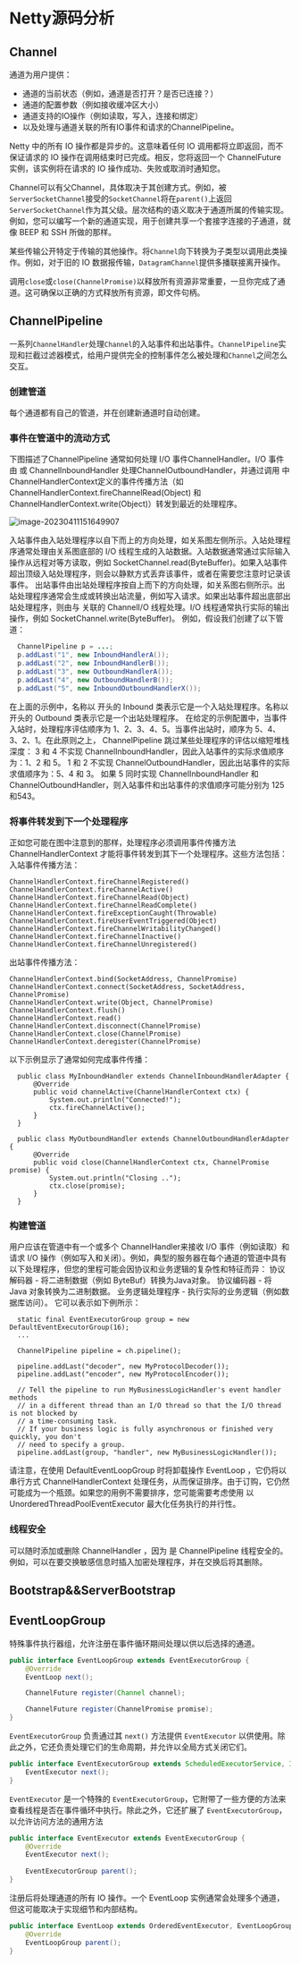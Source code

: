 # Netty源码分析

## Channel

通道为用户提供：

- 通道的当前状态（例如，通道是否打开？是否已连接？）
- 通道的配置参数（例如接收缓冲区大小）
- 通道支持的IO操作（例如读取，写入，连接和绑定）
- 以及处理与通道关联的所有IO事件和请求的ChannelPipeline。



Netty 中的所有 IO 操作都是异步的。这意味着任何 IO 调用都将立即返回，而不保证请求的 IO 操作在调用结束时已完成。相反，您将返回一个 ChannelFuture 实例，该实例将在请求的 IO 操作成功、失败或取消时通知您。



Channel可以有父Channel，具体取决于其创建方式。例如，被`ServerSocketChannel`接受的`SocketChannel`将在`parent()`上返回`ServerSocketChannel`作为其父级。层次结构的语义取决于通道所属的传输实现。例如，您可以编写一个新的通道实现，用于创建共享一个套接字连接的子通道，就像 BEEP 和 SSH 所做的那样。



某些传输公开特定于传输的其他操作。将`Channel`向下转换为子类型以调用此类操作。例如，对于旧的 IO 数据报传输，`DatagramChannel`提供多播联接离开操作。



调用`close`或`close(ChannelPromise)`以释放所有资源非常重要，一旦你完成了通道。这可确保以正确的方式释放所有资源，即文件句柄。



## ChannelPipeline

一系列`ChannelHandler`处理`Channel`的入站事件和出站事件。`ChannelPipeline`实现和拦截过滤器模式，给用户提供完全的控制事件怎么被处理和`Channel`之间怎么交互。

### 创建管道

每个通道都有自己的管道，并在创建新通道时自动创建。

### 事件在管道中的流动方式

下图描述了ChannelPipeline 通常如何处理 I/O 事件ChannelHandler。I/O 事件由 或 ChannelInboundHandler 处理ChannelOutboundHandler，并通过调用 中ChannelHandlerContext定义的事件传播方法（如 ChannelHandlerContext.fireChannelRead(Object) 和 ChannelHandlerContext.write(Object)）转发到最近的处理程序。

![image-20230411151649907](C:\Users\QTZ\AppData\Roaming\Typora\typora-user-images\image-20230411151649907.png)



入站事件由入站处理程序以自下而上的方向处理，如关系图左侧所示。入站处理程序通常处理由关系图底部的 I/O 线程生成的入站数据。入站数据通常通过实际输入操作从远程对等方读取，例如 SocketChannel.read(ByteBuffer)。如果入站事件超出顶级入站处理程序，则会以静默方式丢弃该事件，或者在需要您注意时记录该事件。
出站事件由出站处理程序按自上而下的方向处理，如关系图右侧所示。出站处理程序通常会生成或转换出站流量，例如写入请求。如果出站事件超出底部出站处理程序，则由与 关联的 ChannelI/O 线程处理。I/O 线程通常执行实际的输出操作，例如 SocketChannel.write(ByteBuffer)。
例如，假设我们创建了以下管道：

```java
  ChannelPipeline p = ...;
  p.addLast("1", new InboundHandlerA());
  p.addLast("2", new InboundHandlerB());
  p.addLast("3", new OutboundHandlerA());
  p.addLast("4", new OutboundHandlerB());
  p.addLast("5", new InboundOutboundHandlerX());
```

在上面的示例中，名称以 开头的 Inbound 类表示它是一个入站处理程序。名称以 开头的 Outbound 类表示它是一个出站处理程序。
在给定的示例配置中，当事件入站时，处理程序评估顺序为 1、2、3、4、5。当事件出站时，顺序为 5、4、3、2、1。在此原则之上， ChannelPipeline 跳过某些处理程序的评估以缩短堆栈深度：
3 和 4 不实现 ChannelInboundHandler，因此入站事件的实际求值顺序为：1、2 和 5。
1 和 2 不实现 ChannelOutboundHandler，因此出站事件的实际求值顺序为：5、4 和 3。
如果 5 同时实现 ChannelInboundHandler 和 ChannelOutboundHandler，则入站事件和出站事件的求值顺序可能分别为 125 和543。

### 将事件转发到下一个处理程序

正如您可能在图中注意到的那样，处理程序必须调用事件传播方法 ChannelHandlerContext 才能将事件转发到其下一个处理程序。这些方法包括：
入站事件传播方法：

```
ChannelHandlerContext.fireChannelRegistered()
ChannelHandlerContext.fireChannelActive()
ChannelHandlerContext.fireChannelRead(Object)
ChannelHandlerContext.fireChannelReadComplete()
ChannelHandlerContext.fireExceptionCaught(Throwable)
ChannelHandlerContext.fireUserEventTriggered(Object)
ChannelHandlerContext.fireChannelWritabilityChanged()
ChannelHandlerContext.fireChannelInactive()
ChannelHandlerContext.fireChannelUnregistered()
```

出站事件传播方法：

```
ChannelHandlerContext.bind(SocketAddress, ChannelPromise)
ChannelHandlerContext.connect(SocketAddress, SocketAddress, ChannelPromise)
ChannelHandlerContext.write(Object, ChannelPromise)
ChannelHandlerContext.flush()
ChannelHandlerContext.read()
ChannelHandlerContext.disconnect(ChannelPromise)
ChannelHandlerContext.close(ChannelPromise)
ChannelHandlerContext.deregister(ChannelPromise)
```

以下示例显示了通常如何完成事件传播：

```
  public class MyInboundHandler extends ChannelInboundHandlerAdapter {
      @Override
      public void channelActive(ChannelHandlerContext ctx) {
          System.out.println("Connected!");
          ctx.fireChannelActive();
      }
  }

  public class MyOutboundHandler extends ChannelOutboundHandlerAdapter {
      @Override
      public void close(ChannelHandlerContext ctx, ChannelPromise promise) {
          System.out.println("Closing ..");
          ctx.close(promise);
      }
  }
```

### 构建管道

用户应该在管道中有一个或多个 ChannelHandler来接收 I/O 事件（例如读取）和请求 I/O 操作（例如写入和关闭）。例如，典型的服务器在每个通道的管道中具有以下处理程序，但您的里程可能会因协议和业务逻辑的复杂性和特征而异：
协议解码器 - 将二进制数据（例如 ByteBuf）转换为Java对象。
协议编码器 - 将 Java 对象转换为二进制数据。
业务逻辑处理程序 - 执行实际的业务逻辑（例如数据库访问）。
它可以表示如下例所示：

```
  static final EventExecutorGroup group = new DefaultEventExecutorGroup(16);
  ...

  ChannelPipeline pipeline = ch.pipeline();

  pipeline.addLast("decoder", new MyProtocolDecoder());
  pipeline.addLast("encoder", new MyProtocolEncoder());

  // Tell the pipeline to run MyBusinessLogicHandler's event handler methods
  // in a different thread than an I/O thread so that the I/O thread is not blocked by
  // a time-consuming task.
  // If your business logic is fully asynchronous or finished very quickly, you don't
  // need to specify a group.
  pipeline.addLast(group, "handler", new MyBusinessLogicHandler());
```

请注意，在使用 DefaultEventLoopGroup 时将卸载操作 EventLoop ，它仍将以串行方式 ChannelHandlerContext 处理任务，从而保证排序。由于订购，它仍然可能成为一个瓶颈。如果您的用例不需要排序，您可能需要考虑使用 以 UnorderedThreadPoolEventExecutor 最大化任务执行的并行性。

### 线程安全

可以随时添加或删除 ChannelHandler ，因为 是 ChannelPipeline 线程安全的。例如，可以在要交换敏感信息时插入加密处理程序，并在交换后将其删除。





## Bootstrap&&ServerBootstrap





## EventLoopGroup

特殊事件执行器组，允许注册在事件循环期间处理以供以后选择的通道。

```java
public interface EventLoopGroup extends EventExecutorGroup {
    @Override
    EventLoop next();

    ChannelFuture register(Channel channel);

    ChannelFuture register(ChannelPromise promise);
}
```



`EventExecutorGroup` 负责通过其 `next()` 方法提供 `EventExecutor` 以供使用。除此之外，它还负责处理它们的生命周期，并允许以全局方式关闭它们。

```java
public interface EventExecutorGroup extends ScheduledExecutorService, Iterable<EventExecutor> {
    EventExecutor next();
}
```



`EventExecutor` 是一个特殊的 `EventExecutorGroup`，它附带了一些方便的方法来查看线程是否在事件循环中执行。除此之外，它还扩展了 `EventExecutorGroup`，以允许访问方法的通用方法

```java
public interface EventExecutor extends EventExecutorGroup {
    @Override
    EventExecutor next();
    
    EventExecutorGroup parent();
}
```







注册后将处理通道的所有 IO 操作。一个 EventLoop 实例通常会处理多个通道，但这可能取决于实现细节和内部结构。

```java
public interface EventLoop extends OrderedEventExecutor, EventLoopGroup {
    @Override
    EventLoopGroup parent();
}
```


